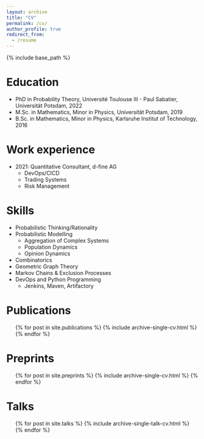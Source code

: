 ```yaml
---
layout: archive
title: "CV"
permalink: /cv/
author_profile: true
redirect_from:
  - /resume
---
```


{% include base_path %}

Education
======
* PhD in Probability Theory, Université Toulouse III - Paul Sabatier, Universität Potsdam, 2022
* M.Sc. in Mathematics, Minor in Physics, Universität Potsdam, 2019
* B.Sc. in Mathematics, Minor in Physics, Karlsruhe Institut of Technology, 2016

Work experience
======
* 2021: Quantitative Consultant, d-fine AG
  * DevOps/CICD
  * Trading Systems
  * Risk Management

  
Skills
======
* Probabilistic Thinking/Rationality
* Probabilistic Modelling
  * Aggregation of Complex Systems
  * Population Dynamics
  * Opinion Dynamics 
* Combinatorics
* Geometric Graph Theory
* Markov Chains & Exclusion Processes
* DevOps and Python Programming
  * Jenkins, Maven, Artifactory
  

Publications
======
  <ul>{% for post in site.publications %}
    {% include archive-single-cv.html %}
  {% endfor %}</ul>
  

Preprints
======
  <ul>{% for post in site.preprints %}
    {% include archive-single-cv.html %}
  {% endfor %}</ul>
    
Talks
======
  <ul>{% for post in site.talks %}
    {% include archive-single-talk-cv.html %}
  {% endfor %}</ul>
  
  
